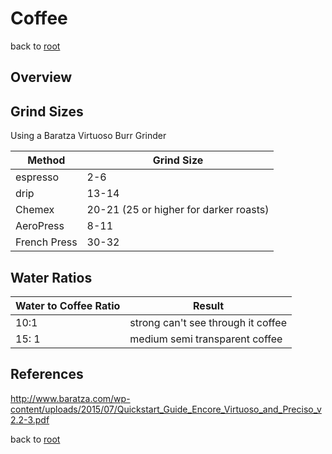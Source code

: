 # Coffee

back to [root](../README.md)

## Overview

## Grind Sizes 
Using a Baratza Virtuoso Burr Grinder

| Method | Grind Size |
| - | - |
| espresso | 2-6 |
| drip | 13-14|
| Chemex | 20-21 (25 or higher for darker roasts) |
| AeroPress | 8-11 |
| French Press | 30-32 | 

## Water Ratios 

| Water to Coffee Ratio | Result |
| - | - |
| 10:1 | strong can't see through it coffee |
| 15: 1 | medium semi transparent coffee |

## References
http://www.baratza.com/wp-content/uploads/2015/07/Quickstart_Guide_Encore_Virtuoso_and_Preciso_v2.2-3.pdf

back to [root](../README.md)
